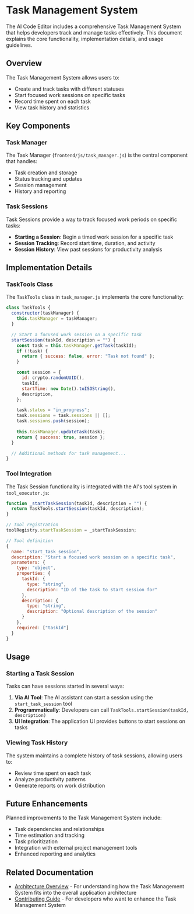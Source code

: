 # Task Management System

The AI Code Editor includes a comprehensive Task Management System that helps developers track and manage tasks effectively. This document explains the core functionality, implementation details, and usage guidelines.

## Overview

The Task Management System allows users to:

- Create and track tasks with different statuses
- Start focused work sessions on specific tasks
- Record time spent on each task
- View task history and statistics

## Key Components

### Task Manager

The Task Manager (`frontend/js/task_manager.js`) is the central component that handles:

- Task creation and storage
- Status tracking and updates
- Session management
- History and reporting

### Task Sessions

Task Sessions provide a way to track focused work periods on specific tasks:

- **Starting a Session**: Begin a timed work session for a specific task
- **Session Tracking**: Record start time, duration, and activity
- **Session History**: View past sessions for productivity analysis

## Implementation Details

### TaskTools Class

The `TaskTools` class in `task_manager.js` implements the core functionality:

```javascript
class TaskTools {
  constructor(taskManager) {
    this.taskManager = taskManager;
  }

  // Start a focused work session on a specific task
  startSession(taskId, description = "") {
    const task = this.taskManager.getTask(taskId);
    if (!task) {
      return { success: false, error: "Task not found" };
    }

    const session = {
      id: crypto.randomUUID(),
      taskId,
      startTime: new Date().toISOString(),
      description,
    };

    task.status = "in_progress";
    task.sessions = task.sessions || [];
    task.sessions.push(session);
    
    this.taskManager.updateTask(task);
    return { success: true, session };
  }

  // Additional methods for task management...
}
```

### Tool Integration

The Task Session functionality is integrated with the AI's tool system in `tool_executor.js`:

```javascript
function _startTaskSession(taskId, description = "") {
  return TaskTools.startSession(taskId, description);
}

// Tool registration
toolRegistry.startTaskSession = _startTaskSession;

// Tool definition
{
  name: "start_task_session",
  description: "Start a focused work session on a specific task",
  parameters: {
    type: "object",
    properties: {
      taskId: {
        type: "string",
        description: "ID of the task to start session for"
      },
      description: {
        type: "string",
        description: "Optional description of the session"
      }
    },
    required: ["taskId"]
  }
}
```

## Usage

### Starting a Task Session

Tasks can have sessions started in several ways:

1. **Via AI Tool**: The AI assistant can start a session using the `start_task_session` tool
2. **Programmatically**: Developers can call `TaskTools.startSession(taskId, description)`
3. **UI Integration**: The application UI provides buttons to start sessions on tasks

### Viewing Task History

The system maintains a complete history of task sessions, allowing users to:

- Review time spent on each task
- Analyze productivity patterns
- Generate reports on work distribution

## Future Enhancements

Planned improvements to the Task Management System include:

- Task dependencies and relationships
- Time estimation and tracking
- Task prioritization
- Integration with external project management tools
- Enhanced reporting and analytics

## Related Documentation

- [Architecture Overview](./ARCHITECTURE.md) - For understanding how the Task Management System fits into the overall application architecture
- [Contributing Guide](./CONTRIBUTING.md) - For developers who want to enhance the Task Management System